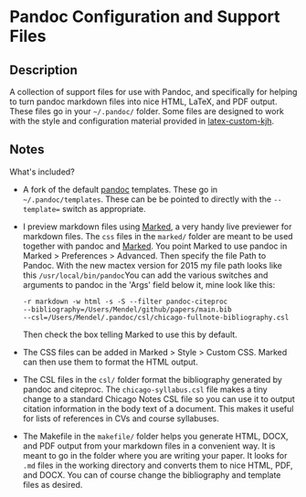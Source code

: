 # Pandoc Configuration and Support Files

## Description

A collection of support files for use with Pandoc, and specifically for helping to turn pandoc markdown files into nice HTML, LaTeX, and PDF output. These files go in your `~/.pandoc/` folder. Some files are designed to work with the style and configuration material provided in [latex-custom-kjh](http://kjhealy.github.com/latex-custom-kjh/).

## Notes

What's included?

- A fork of the default [pandoc](http://johnmacfarlane.net/pandoc/) templates. These go in
`~/.pandoc/templates`. These can be be pointed to directly with the
`--template=` switch as appropriate.
- I preview markdown files using
  [Marked](http://marked2app.com/), a very handy live previewer
  for markdown files. The `css` files in the `marked/` folder are
  meant to be used together with pandoc and
  [Marked](http://markedapp.com/). You point Marked to use pandoc in Marked >
  Preferences > Advanced. Then specify the file Path to Pandoc. With the new mactex version for 2015 my file path looks like this `/usr/local/bin/pandoc`You can add the various switches and arguments to pandoc
  in the 'Args' field below it, mine look like this:
    
    ```
    -r markdown -w html -s -S --filter pandoc-citeproc 
    --bibliography=/Users/Mendel/github/papers/main.bib 
    --csl=/Users/Mendel/.pandoc/csl/chicago-fullnote-bibliography.csl
    ```
    
    Then check the box telling Marked to use this by default.
- The CSS files can be added in Marked > Style > Custom CSS. Marked
  can then use them to format the HTML output.
- The CSL files in the `csl/` folder format the bibliography generated
  by pandoc and citeproc. The `chicago-syllabus.csl` file makes a
  tiny change to a standard Chicago Notes CSL file so you can use it
  to output citation information in the body text of a document. This
  makes it useful for lists of references in CVs and course
  syllabuses.
- The Makefile in the `makefile/` folder helps you generate HTML, DOCX, and PDF output from your markdown files in a convenient
  way. It is meant to go in the folder where you are writing your
  paper. It looks for `.md` files in the working directory and
  converts them to nice HTML, PDF, and DOCX. You can of course
  change the bibliography and template files as desired.
